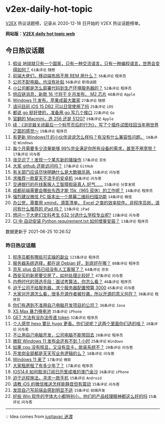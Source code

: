 # v2ex-daily-hot-topic

[V2EX](https://www.v2ex.com/) 热议话题榜，记录从 2020-12-18 日开始的 V2EX 热议话题榜单。

**网站版：[V2EX daily hot topic web](https://boojack.github.io/v2ex-daily-hot-topic-web/)**

## 今日热议话题

<!-- TODAY BEGIN -->

1. [假设 地球就只有一个国家，只有一种交流语言，只有一种编程语言，世界会变得如何？](https://www.v2ex.com/t/785709) `61条评论` `随想`
1. [前端大佬们，移动端布局不用 REM 用什么？](https://www.v2ex.com/t/785701) `56条评论` `程序员`
1. [公司不配电脑，也没有补贴](https://www.v2ex.com/t/785769) `56条评论` `职场话题`
1. [小公司都是怎么部署代码到生产环境服务器的？](https://www.v2ex.com/t/785777) `52条评论` `程序员`
1. [供应链消息，新款 16 寸将于 9 月发布， M2 芯片](https://www.v2ex.com/t/785749) `48条评论` `Apple`
1. [Windows 11 发布，苹果成最大赢家](https://www.v2ex.com/t/785758) `27条评论` `随想`
1. [请问目前 iOS 15 DB2 可以日常使用了吗](https://www.v2ex.com/t/785687) `25条评论` `iOS`
1. [都说 go 挺好使的，准备用 go 写几个接口](https://www.v2ex.com/t/785787) `22条评论` `Go`
1. [官翻的 Macmini，选 256 还是 512G?](https://www.v2ex.com/t/785806) `19条评论` `Apple`
1. [续：《浏览器关闭最后一个标签页后的行为》，写了个插件试图找回当年用世界之窗的感觉～](https://www.v2ex.com/t/785786) `19条评论` `程序员`
1. [有更新 Windows11 的小伙伴说说怎么样吗？有没有什么兼容性问题。](https://www.v2ex.com/t/785724) `18条评论` `Windows`
1. [每个月需要多少流量能够 99%完全满足你所有设备的需求，甚至不用宽带？](https://www.v2ex.com/t/785780) `17条评论` `问与答`
1. [涨见识了！发现一个某东新的骚操作](https://www.v2ex.com/t/785685) `17条评论` `京东`
1. [大家 github 还能访问吗？](https://www.v2ex.com/t/785675) `17条评论` `GitHub`
1. [有关部门应该尽快明确什么是大数据杀熟.](https://www.v2ex.com/t/785707) `16条评论` `问与答`
1. [求推荐一款夏天不烫手的安卓机](https://www.v2ex.com/t/785664) `16条评论` `问与答`
1. [交通银行的在线客服人工智障假装真人,好气......](https://www.v2ex.com/t/785663) `15条评论` `分享发现`
1. [成都前端需要会哪些东西才能 15k（965 双休）的工作呢？](https://www.v2ex.com/t/785688) `14条评论` `程序员`
1. [强烈建议微信 PC 版本出一个屏幕二维码扫描功能](https://www.v2ex.com/t/785684) `14条评论` `微信`
1. [办公党，需要用 xmind，滴答清单， Excel 之类的效率软件。非程序员岗，请问有什么推荐的 iPad 吗？](https://www.v2ex.com/t/785737) `13条评论` `iPad`
1. [想问一下大佬们文科考生 632 分选什么学校专业呢?](https://www.v2ex.com/t/785721) `13条评论` `问与答`
1. [CI 中 自动安装 Python requirement.txt 如何增量安装？](https://www.v2ex.com/t/785679) `13条评论` `程序员`

数据更新于 2021-06-25 10:26:52

<!-- TODAY END -->

### 昨日热议话题

<!-- YESTERDAY BEGIN -->

1. [程序员都有哪些可实操的副业](https://www.v2ex.com/t/785504) `123条评论` `程序员`
1. [服务器系统选择，都在说 Debian 好，到底好在哪？](https://www.v2ex.com/t/785459) `80条评论` `程序员`
1. [京东 plus 会员已经没有人工客服了？](https://www.v2ex.com/t/785483) `64条评论` `京东`
1. [西安买的新房要交房了，如何处理比较好？](https://www.v2ex.com/t/785492) `47条评论` `问与答`
1. [内卷时代的筛选手段：面试考算法，你怎么看？](https://www.v2ex.com/t/785603) `46条评论` `程序员`
1. [迫于公司不给服务器，求个服务器配置预算 3000](https://www.v2ex.com/t/785493) `45条评论` `问与答`
1. [大家对开源怎么看，很多开源作者被抄袭，所以开源的意义何在？](https://www.v2ex.com/t/785522) `38条评论` `程序员`
1. [你们有遇到不准用自己电脑开发项目的公司？](https://www.v2ex.com/t/785587) `36条评论` `Java`
1. [XS Max 暴力换电池](https://www.v2ex.com/t/785517) `35条评论` `iPhone`
1. [GET 方法有没办法传递 token](https://www.v2ex.com/t/785554) `32条评论` `程序员`
1. [个人感觉 hexo 要比 hugo 更香。你们说呢？这两个里面你们选的啥？](https://www.v2ex.com/t/785625) `28条评论` `问与答`
1. [不让用自己电脑开发，公司电脑不能带回去](https://www.v2ex.com/t/785585) `28条评论` `程序员`
1. [微软 Windows 11 发布会还有不到 1 小时](https://www.v2ex.com/t/785640) `25条评论` `Windows`
1. [如果 cpu 没有核显，又没有显卡，能装系统不？](https://www.v2ex.com/t/785568) `20条评论` `问与答`
1. [开发岗全部都是天天写业务逻辑的么？](https://www.v2ex.com/t/785507) `18条评论` `问与答`
1. [Windows 11 来了](https://www.v2ex.com/t/785647) `17条评论` `微软`
1. [大家租房租了有多少年了？](https://www.v2ex.com/t/785564) `17条评论` `程序员`
1. [IOS14.6 如何取消订阅日历里成堆的澳门金沙](https://www.v2ex.com/t/785485) `16条评论` `iPhone`
1. [迫于远程施法，寻求一款手机](https://www.v2ex.com/t/785570) `15条评论` `Android`
1. [请教 iOS 的微信推送怎样能静音但有震动](https://www.v2ex.com/t/785516) `15条评论` `问与答`
1. [发现自己写前端会感到明显不适](https://www.v2ex.com/t/785506) `15条评论` `前端开发`
1. [好些 Win 软件的字体大小都特别小，他们的产品经理眼神都这么好的吗](https://www.v2ex.com/t/785478) `15条评论` `问与答`

<!-- YESTERDAY END -->

---

💡 Idea comes from [justjavac 迷渡](https://github.com/justjavac/)
